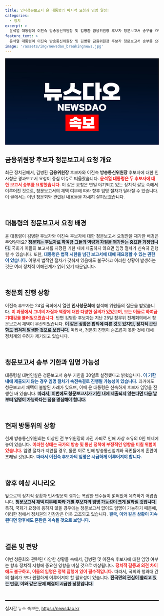 ```yaml
---
title: 인사청문보고서 윤 대통령의 마지막 요청과 임명 일정!
categories:
  - 정치
excerpt: >
  윤석열 대통령이 이진숙 방송통신위원장 및 김병환 금융위원장 후보자 청문보고서 송부를 요청하며 임명 절차를 앞당길 가능성이 커지고 있다. 청문보고서 채택 불발로 임명이 급물살을 탈지 주목된다!
feature_text: >
  윤석열 대통령이 이진숙 방송통신위원장 및 김병환 금융위원장 후보자 청문보고서 송부를 요청하며 임명 절차를 앞당길 가능성이 커지고 있다. 청문보고서 채택 불발로 임명이 급물살을 탈지 주목된다!
image: '/assets/img/newsdao_breakingnews.jpg'
---
```


<p><img src="/assets/img/newsdao_breakingnews.jpg" alt="implanttips 속보" /></p>

<h2 data-ke-size="size26">금융위원장 후보자 청문보고서 요청 개요</h2>

<p data-ke-size="size16">최근 정치권에서, 김병환 <b>금융위원장</b> 후보자와 이진숙 <b>방송통신위원장</b> 후보자에 대한 인사청문 경과보고서 요청이 중심 이슈로 떠올랐습니다. <b><span style="color: #ee2323;">윤석열 대통령은 두 후보자에 대한 보고서 송부를 요청했습니다.</span></b>  이 같은 요청은 연일 야기되고 있는 정치적 갈등 속에서 이루어진 것으로, 청문보고서의 채택 여부에 따라 향후 임명 절차가 달라질 수 있습니다.  이 글에서는 이번 청문회와 관련된 내용들을 자세히 살펴보겠습니다.</p>

<p data-ke-size="size16">&nbsp;</p>

<h2 data-ke-size="size26">대통령의 청문보고서 요청 배경</h2>

<p data-ke-size="size16">윤 대통령이 김병환 후보자와 이진숙 후보자에 대한 청문보고서 요청안을 재가한 배경은 무엇일까요? <b><span style="background-color: #21538527;">청문회는 후보자로 하여금 그들의 역량과 자질을 평가받는 중요한 과정입니다.</span></b> 국회가 이들의 보고서를 지정된 기한 내에 제출하지 않으면 임명 절차가 신속히 진행될 수 있습니다.  또한, <b><span style="color: #1a5490;">대통령은 법적 시한을 넘긴 보고서에 대해 재요청할 수 있는 권한이 있습니다.</span></b> 이렇게 법적인 절차가 갖춰져 있음에도 불구하고 이러한 상황이 발생하는 것은 여러 정치적 이해관계가 얽혀 있기 때문입니다.</p>

<p data-ke-size="size16">&nbsp;</p>

<h2 data-ke-size="size26">청문회 진행 상황</h2>

<p data-ke-size="size16">이진숙 후보자는 24일 국회에서 열린 <b>인사청문회</b>에 참석해 위원들의 질문을 받았습니다. <b><span style="color: #ee2323;">이 과정에서 그녀의 자질과 역량에 대한 다양한 질의가 있었으며, 보는 이들로 하여금 기대감을 불러일으켰습니다.</span></b> 반면 김병환 후보자는 지난 25일 정무위 전체회의에서 청문보고서 채택이 무산되었습니다. <b><span style="background-color: #21538527;">이 같은 상황은 합의에 따른 것도 있지만, 정치적 곤란함도 겹쳐져 발생한 것으로 보입니다.</span></b> 따라서, 청문회 진행이 순조롭지 못한 것에 대해 정치계의 우려가 제기되고 있습니다.</p>

<p data-ke-size="size16">&nbsp;</p>

<h2 data-ke-size="size26">청문보고서 송부 기한과 임명 가능성</h2>

<p data-ke-size="size16">대통령실 대변인실은 청문보고서 송부 기한을 30일로 설정했다고 밝혔습니다. <b><span style="color: #1a5490;">이 기한 내에 제출되지 않는 경우 임명 절차가 속전속결로 진행될 가능성이 있습니다.</span></b> 과거에도 청문보고서 채택이 불발된 사례가 있으며, 이때 윤 대통령은 신속하게 후보자 임명을 진행한 바 있습니다. <b><span style="background-color: #21538527;">따라서, 이번에도 청문보고서가 기한 내에 제출되지 않는다면 다음 날부터 임명이 가능하다는 점을 명심해야 합니다.</span></b></p>

<p data-ke-size="size16">&nbsp;</p>

<h2 data-ke-size="size26">현재 방통위의 상황</h2>

<p data-ke-size="size16">현재 방송통신위원회는 이상인 전 부위원장의 자진 사퇴로 인해 사상 초유의 0인 체제에 놓여 있습니다. <b><span style="color: #ee2323;">이러한 상태는 국가의 방송 및 통신 정책에 부정적인 영향을 미칠 위험이 있습니다.</span></b> 임명 절차가 지연될 경우, 물론 이로 인해 방송통신업계와 국민들에게 혼란이 초래될 것입니다. <b><span style="color: #1a5490;">따라서 이진숙 후보자의 임명은 시급하게 이루어져야 합니다.</span></b></p>

<p data-ke-size="size16">&nbsp;</p>

<h2 data-ke-size="size26">향후 예상 시나리오</h2>

<p data-ke-size="size16">앞으로의 정치적 상황과 인사청문회 결과는 복잡한 변수들이 얽혀있어 예측하기 어렵습니다. <b><span style="background-color: #21538527;">청문보고서 채택 여부에 따라 개별 후보자의 임명 가능성이 크게 달라질 것입니다.</span></b> 특히, 국회가 요청에 응하지 않을 경우에는 청문보고서 없이도 임명이 가능하기 때문에, 이러한 점에서 정치권의 긴장감은 더욱 고조되고 있습니다. <b><span style="color: #1a5490;">결국, 이와 같은 상황이 지속된다면 향후에도 혼란은 계속될 것으로 보입니다.</span></b></p>

<p data-ke-size="size16">&nbsp;</p>

<h2 data-ke-size="size26">결론 및 전망</h2>

<p data-ke-size="size16">이번 청문회와 관련된 다양한 상황들 속에서, 김병환 및 이진숙 후보자에 대한 임명 여부는 향후 정치적 지형에 중요한 영향을 미칠 것으로 예상됩니다. <b><span style="color: #ee2323;">정치적 갈등과 의견 차이에도 불구하고, 이들의 임명은 정책 집행에 있어 필수적입니다.</span></b> 따라서, 국회와 청와대 간의 협의가 보다 원활하게 이루어져야 할 필요성이 있습니다. <b><span style="background-color: #21538527;">전국민의 관심이 쏠리고 있는 만큼, 이와 같은 문제 해결이 시급한 상황입니다.</span></b></p>

<p data-ke-size="size16">&nbsp;</p>

<hr style="height: 2px; background-color: #000;">
실시간 뉴스 속보는, <a href="https://newsdao.kr" rel="dofollow">https://newsdao.kr</a>


